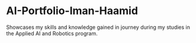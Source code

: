 # AI-Portfolio-Iman-Haamid
Showcases my skills and knowledge gained in journey during my studies in the Applied AI and Robotics program.
